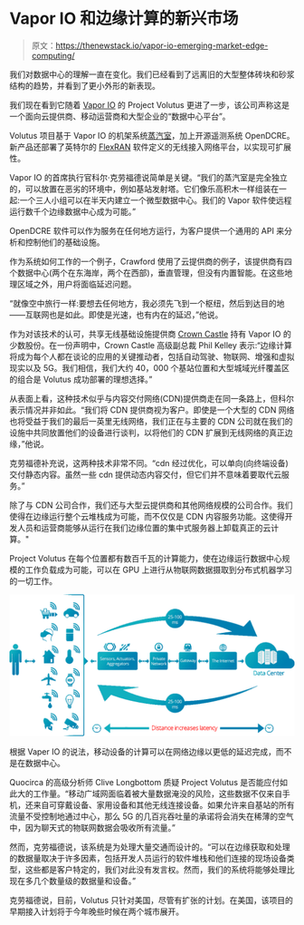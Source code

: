 # Vapor IO 和边缘计算的新兴市场

> 原文：<https://thenewstack.io/vapor-io-emerging-market-edge-computing/>

我们对数据中心的理解一直在变化。我们已经看到了远离旧的大型整体砖块和砂浆结构的趋势，并看到了更小外形的新表现。

我们现在看到它随着 [Vapor IO](https://www.vapor.io/) 的 Project Volutus 更进了一步，该公司声称这是一个面向云提供商、移动运营商和大型企业的“数据中心平台”。

Volutus 项目基于 Vapor IO 的机架系统[蒸汽室](http://www.vapor.io/edge/)，加上开源遥测系统 OpenDCRE。新产品还部署了英特尔的 [FlexRAN](https://wiki.emulab.net/wiki/phantomnet/FlexRAN) 软件定义的无线接入网络平台，以实现可扩展性。

Vapor IO 的首席执行官科尔·克劳福德说简单是关键。“我们的蒸汽室是完全独立的，可以放置在恶劣的环境中，例如基站发射塔。它们像乐高积木一样组装在一起:一个三人小组可以在半天内建立一个微型数据中心。我们的 Vapor 软件使远程运行数千个边缘数据中心成为可能。”

OpenDCRE 软件可以作为服务在任何地方运行，为客户提供一个通用的 API 来分析和控制他们的基础设施。

作为系统如何工作的一个例子，Crawford 使用了云提供商的例子，该提供商有四个数据中心(两个在东海岸，两个在西部)，垂直管理，但没有内置智能。在这些地理区域之外，用户将面临延迟问题。

“就像空中旅行一样:要想去任何地方，我必须先飞到一个枢纽，然后到达目的地——互联网也是如此。即使是光速，也有内在的延迟，”他说。

作为对该技术的认可，共享无线基础设施提供商 [Crown Castle](http://www.crowncastle.com) 持有 Vapor IO 的少数股份。在一份声明中，Crown Castle 高级副总裁 Phil Kelley 表示:“边缘计算将成为每个人都在谈论的应用的关键推动者，包括自动驾驶、物联网、增强和虚拟现实以及 5G。我们相信，我们大约 40，000 个基站位置和大型城域光纤覆盖区的组合是 Volutus 成功部署的理想选择。”

从表面上看，这种技术似乎与内容交付网络(CDN)提供商走在同一条路上，但科尔表示情况并非如此。“我们将 CDN 提供商视为客户。即使是一个大型的 CDN 网络也将受益于我们的最后一英里无线网络，我们正在与主要的 CDN 公司就在我们的设施中共同放置他们的设备进行谈判，以将他们的 CDN 扩展到无线网络的真正边缘，”他说。

克劳福德补充说，这两种技术非常不同。“cdn 经过优化，可以单向(向终端设备)交付静态内容。虽然一些 cdn 提供动态内容交付，但它们并不意味着要取代云服务。”

除了与 CDN 公司合作，我们还与大型云提供商和其他网络规模的公司合作。我们使得在边缘运行整个云堆栈成为可能，而不仅仅是 CDN 内容服务功能。这使得开发人员和运营商能够从运行在我们边缘位置的集中式服务器上卸载真正的云计算。"

Project Volutus 在每个位置都有数百千瓦的计算能力，使在边缘运行数据中心规模的工作负载成为可能，可以在 GPU 上进行从物联网数据摄取到分布式机器学习的一切工作。

![](img/14872387d5568a6bf45cc5efe80332a5.png)

根据 Vaper IO 的说法，移动设备的计算可以在网络边缘以更低的延迟完成，而不是在数据中心。

Quocirca 的高级分析师 Clive Longbottom 质疑 Project Volutus 是否能应付如此大的工作量。“移动广域网面临着被大量数据淹没的风险，这些数据不仅来自手机，还来自可穿戴设备、家用设备和其他无线连接设备。如果允许来自基站的所有流量不受控制地通过中心，那么 5G 的几百兆吞吐量的承诺将会消失在稀薄的空气中，因为聊天式的物联网数据会吸收所有流量。”

然而，克劳福德说，该系统是为处理大量交通而设计的。“可以在边缘获取和处理的数据量取决于许多因素，包括开发人员运行的软件堆栈和他们连接的现场设备类型，这些都是客户特定的，我们对此没有发言权。然而，我们的系统将能够处理比现在多几个数量级的数据量和设备。”

克劳福德说，目前，Volutus 只针对美国，尽管有扩张的计划。在美国，该项目的早期接入计划将于今年晚些时候在两个城市展开。

<svg xmlns:xlink="http://www.w3.org/1999/xlink" viewBox="0 0 68 31" version="1.1"><title>Group</title> <desc>Created with Sketch.</desc></svg>